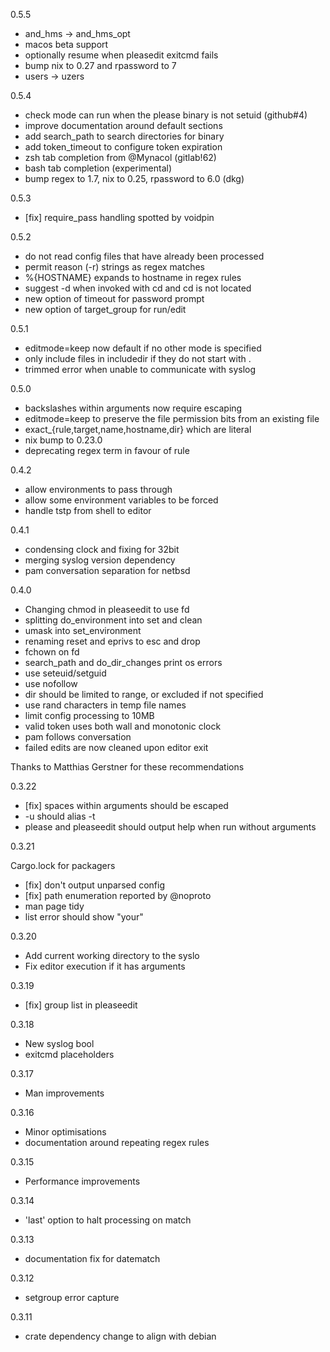 0.5.5

* and_hms -> and_hms_opt
* macos beta support
* optionally resume when pleasedit exitcmd fails
* bump nix to 0.27 and rpassword to 7
* users -> uzers

0.5.4

* check mode can run when the please binary is not setuid (github#4)
* improve documentation around default sections
* add search_path to search directories for binary
* add token_timeout to configure token expiration
* zsh tab completion from @Mynacol (gitlab!62)
* bash tab completion (experimental)
* bump regex to 1.7, nix to 0.25, rpassword to 6.0 (dkg)

0.5.3

* [fix] require_pass handling spotted by voidpin

0.5.2

* do not read config files that have already been processed
* permit reason (-r) strings as regex matches
* %{HOSTNAME} expands to hostname in regex rules
* suggest -d when invoked with cd and cd is not located
* new option of timeout for password prompt
* new option of target_group for run/edit

0.5.1

* editmode=keep now default if no other mode is specified
* only include files in includedir if they do not start with .
* trimmed error when unable to communicate with syslog

0.5.0

* backslashes within arguments now require escaping
* editmode=keep to preserve the file permission bits from an existing file
* exact_{rule,target,name,hostname,dir} which are literal
* nix bump to 0.23.0
* deprecating regex term in favour of rule

0.4.2

* allow environments to pass through
* allow some environment variables to be forced
* handle tstp from shell to editor

0.4.1

* condensing clock and fixing for 32bit
* merging syslog version dependency
* pam conversation separation for netbsd

0.4.0

* Changing chmod in pleaseedit to use fd
* splitting do_environment into set and clean
* umask into set_environment
* renaming reset and eprivs to esc and drop
* fchown on fd
* search_path and do_dir_changes print os errors
* use seteuid/setguid
* use nofollow
* dir should be limited to range, or excluded if not specified
* use rand characters in temp file names
* limit config processing to 10MB
* valid token uses both wall and monotonic clock
* pam follows conversation
* failed edits are now cleaned upon editor exit

Thanks to Matthias Gerstner for these recommendations

0.3.22

* [fix] spaces within arguments should be escaped
* -u should alias -t
* please and pleaseedit should output help when run without arguments

0.3.21

Cargo.lock for packagers

* [fix] don't output unparsed config
* [fix] path enumeration reported by @noproto
* man page tidy
* list error should show "your"

0.3.20

* Add current working directory to the syslo
* Fix editor execution if it has arguments

0.3.19

* [fix] group list in pleaseedit

0.3.18

* New syslog bool
* exitcmd placeholders

0.3.17

* Man improvements

0.3.16

* Minor optimisations
* documentation around repeating regex rules

0.3.15

* Performance improvements

0.3.14

* 'last' option to halt processing on match

0.3.13

* documentation fix for datematch

0.3.12

* setgroup error capture

0.3.11

* crate dependency change to align with debian

